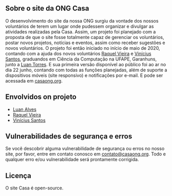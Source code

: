 ## Sobre o site da ONG Casa
 
O desenvolvimento do site da nossa ONG surgiu da vontade dos nossos voluntários de terem um lugar onde pudessem organizar e divulgar as atividades realizadas pela Casa.
Assim, um projeto foi planejado com a proposta de que o site fosse totalmente capaz de gerenciar os voluntários, postar novos projetos, notícias e eventos, assim como receber sugestões e novos voluntários.
O projeto foi então iniciado no início de maio de 2020, contando com a ajuda dos novos voluntários [Raquel Vieira](https://github.com/RaquelVieiraa) e [Vinícius Santos](https://github.com/vinesnts), graduandos em Ciência da Computação na UFAPE, Garanhuns, junto a [Luan Torres](https://www.instagram.com/luantorres69/). E sua primeira versão disponível ao público foi ao ar no dia 22 junho, contando com todas as funções planejadas, além de suporte a dispositivos móveis (site responsivo) e notificações por e-mail. E pode ser acessada em [casaong.org](https://casaong.org).

## Envolvidos on projeto

- [Luan Alves](https://www.instagram.com/luantorres69/)
- [Raquel Vieira](https://github.com/RaquelVieiraa)
- [Vinícius Santos](https://github.com/vinesnts)

## Vulnerabilidades de segurança e erros

Se você descobrir alguma vulnerabilidade de segurança ou erros no nosso site, por favor, entre em contato conosco em [contato@casaong.org](mailto:contato@casaong.org). Todo e qualquer erro e/ou vulnerabilidade será prontamente corrigida.

## Licença

O site Casa é open-source.
